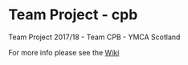 # Team Project - cpb

Team Project 2017/18 - Team CPB - YMCA Scotland

For more info please see the [Wiki](http://130.209.251.25/cpb-group/cpb-project/wikis/home)